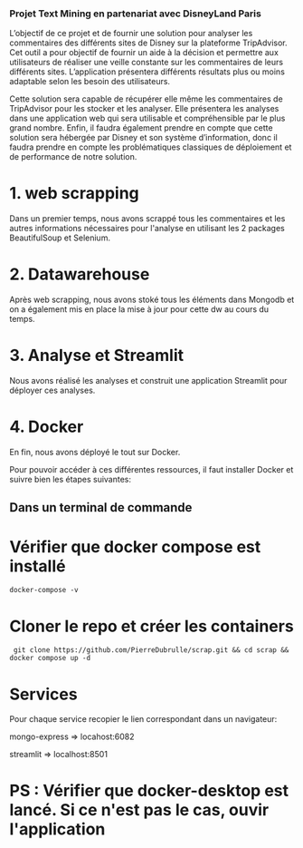 ### Projet Text Mining en partenariat avec DisneyLand Paris

L’objectif de ce projet et de fournir une solution pour analyser les commentaires des différents sites de Disney sur la plateforme TripAdvisor. Cet outil a pour objectif de fournir un aide à la décision et permettre aux utilisateurs de réaliser une veille constante sur les commentaires de leurs différents sites. L’application présentera différents résultats plus ou moins adaptable selon les besoin des utilisateurs.

Cette solution sera capable de récupérer elle même les commentaires de TripAdvisor pour les stocker et les analyser. Elle présentera les analyses dans une application web qui sera utilisable et compréhensible par le plus grand nombre. Enfin, il faudra également prendre en compte que cette solution sera hébergée par Disney et son système d’information, donc il faudra prendre en compte les problématiques classiques de déploiement et de performance de notre solution.

# 1. web scrapping
Dans un premier temps, nous avons scrappé tous les commentaires et les autres informations nécessaires pour l'analyse en utilisant les 2 packages BeautifulSoup et Selenium.

# 2. Datawarehouse
Après web scrapping, nous avons stoké tous les éléments dans Mongodb et on a également mis en place la mise à jour pour cette dw au cours du temps.

# 3. Analyse et Streamlit
Nous avons réalisé les analyses et construit une application Streamlit pour déployer ces analyses.

# 4. Docker
En fin, nous avons déployé le tout sur Docker.

Pour pouvoir accéder à ces différentes ressources, il faut installer Docker et suivre bien les étapes suivantes:

## Dans un terminal de commande

# Vérifier que docker compose est installé

<pre><code>docker-compose -v</code></pre>

# Cloner le repo et créer les containers

<pre><code> git clone https://github.com/PierreDubrulle/scrap.git && cd scrap && docker compose up -d</code></pre>

# Services
Pour chaque service recopier le lien correspondant dans un navigateur:

<p>mongo-express => locahost:6082<p>
   
<p>streamlit => localhost:8501</p>
   
   
# PS : Vérifier que docker-desktop est lancé. Si ce n'est pas le cas, ouvir l'application
